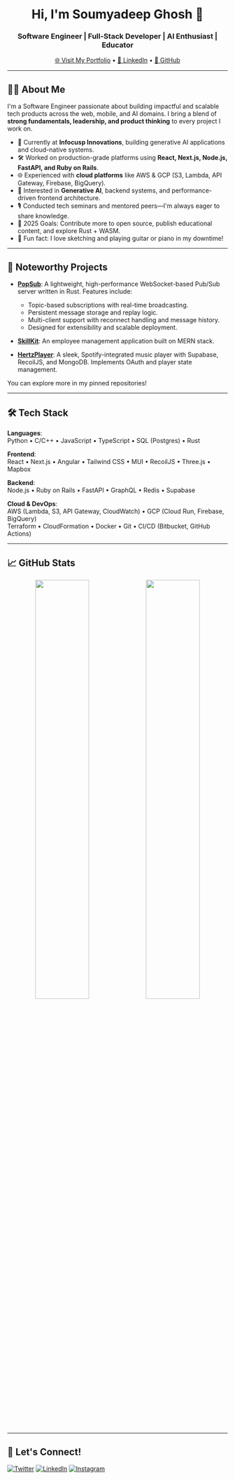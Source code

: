 <h1 align="center">Hi, I'm Soumyadeep Ghosh 👋</h1>
<h3 align="center">Software Engineer | Full-Stack Developer | AI Enthusiast | Educator</h3>

<p align="center">
  <a href="https://soumyadeepdevfolio.web.app/">🌐 Visit My Portfolio</a> •
  <a href="https://www.linkedin.com/in/soumyadeep-ghosh-90a1951b6/">💼 LinkedIn</a> •
  <a href="https://github.com/soumyadepp">📂 GitHub</a>
</p>

---

## 👨‍💻 About Me

I'm a Software Engineer passionate about building impactful and scalable tech products across the web, mobile, and AI domains. I bring a blend of **strong fundamentals, leadership, and product thinking** to every project I work on.

- 💼 Currently at **Infocusp Innovations**, building generative AI applications and cloud-native systems.
- 🛠️ Worked on production-grade platforms using **React, Next.js, Node.js, FastAPI, and Ruby on Rails**.
- 🌐 Experienced with **cloud platforms** like AWS & GCP (S3, Lambda, API Gateway, Firebase, BigQuery).
- 🧠 Interested in **Generative AI**, backend systems, and performance-driven frontend architecture.
- 🎙️ Conducted tech seminars and mentored peers—I'm always eager to share knowledge.
- 🎯 2025 Goals: Contribute more to open source, publish educational content, and explore Rust + WASM.
- 🎸 Fun fact: I love sketching and playing guitar or piano in my downtime!

---

## 📌 Noteworthy Projects

- **[PopSub](https://github.com/soumyadepp/popsub)**: A lightweight, high-performance WebSocket-based Pub/Sub server written in Rust. Features include:
  - Topic-based subscriptions with real-time broadcasting.
  - Persistent message storage and replay logic.
  - Multi-client support with reconnect handling and message history.
  - Designed for extensibility and scalable deployment.
 
- **[SkillKit](https://github.com/soumyadepp/SkillKit)**: An employee management application built on MERN stack.

- **[HertzPlayer](https://github.com/soumyadepp/HertzPlayer)**: A sleek, Spotify-integrated music player with Supabase, RecoilJS, and MongoDB. Implements OAuth and player state management.

You can explore more in my pinned repositories!

---

## 🛠️ Tech Stack

**Languages**:  
Python • C/C++ • JavaScript • TypeScript • SQL (Postgres) • Rust

**Frontend**:  
React • Next.js • Angular • Tailwind CSS • MUI • RecoilJS • Three.js • Mapbox

**Backend**:  
Node.js • Ruby on Rails • FastAPI • GraphQL • Redis • Supabase

**Cloud & DevOps**:  
AWS (Lambda, S3, API Gateway, CloudWatch) • GCP (Cloud Run, Firebase, BigQuery)  
Terraform • CloudFormation • Docker • Git • CI/CD (Bitbucket, GitHub Actions)

---

## 📈 GitHub Stats

<div align="center">
  <img src="https://github-readme-stats.vercel.app/api?username=soumyadepp&show_icons=true&theme=github_dark&hide_border=true" width="49.5%" />
  <img src="https://github-readme-stats.vercel.app/api/top-langs/?username=soumyadepp&layout=compact&theme=github_dark&hide_border=true" width="49.5%" />
</div>

---

## 🤝 Let's Connect!

[![Twitter](https://img.shields.io/badge/Twitter-%231DA1F2.svg?style=for-the-badge&logo=twitter&logoColor=white)](https://twitter.com/SoumyadeepSGho1)
[![LinkedIn](https://img.shields.io/badge/LinkedIn-%230077B5.svg?style=for-the-badge&logo=linkedin&logoColor=white)](https://www.linkedin.com/in/soumyadeep-ghosh-90a1951b6/)
[![Instagram](https://img.shields.io/badge/Instagram-%23E4405F.svg?style=for-the-badge&logo=instagram&logoColor=white)](https://www.instagram.com/soumyadepp/)
